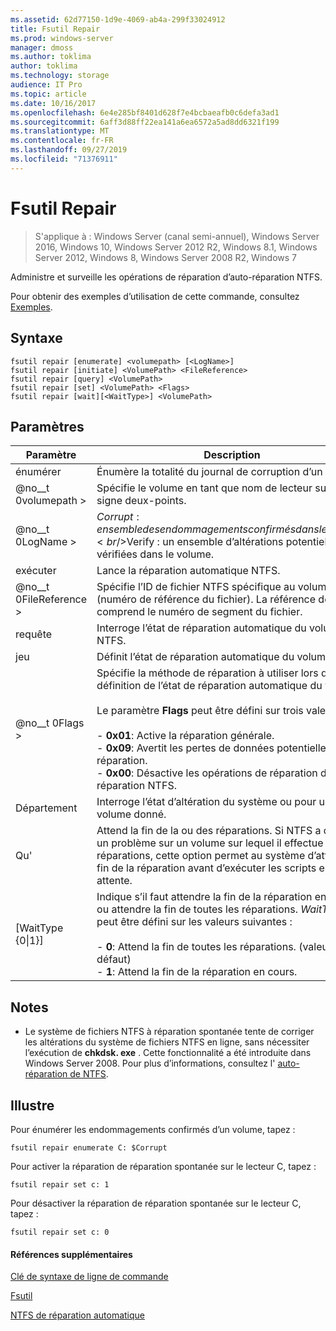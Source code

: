 ```yaml
---
ms.assetid: 62d77150-1d9e-4069-ab4a-299f33024912
title: Fsutil Repair
ms.prod: windows-server
manager: dmoss
ms.author: toklima
author: toklima
ms.technology: storage
audience: IT Pro
ms.topic: article
ms.date: 10/16/2017
ms.openlocfilehash: 6e4e285bf8401d628f7e4bcbaeafb0c6defa3ad1
ms.sourcegitcommit: 6aff3d88ff22ea141a6ea6572a5ad8dd6321f199
ms.translationtype: MT
ms.contentlocale: fr-FR
ms.lasthandoff: 09/27/2019
ms.locfileid: "71376911"
---
```

# <a name="fsutil-repair"></a>Fsutil Repair
>S'applique à : Windows Server (canal semi-annuel), Windows Server 2016, Windows 10, Windows Server 2012 R2, Windows 8.1, Windows Server 2012, Windows 8, Windows Server 2008 R2, Windows 7

Administre et surveille les opérations de réparation d’auto-réparation NTFS.

Pour obtenir des exemples d’utilisation de cette commande, consultez [Exemples](#BKMK_examples).

## <a name="syntax"></a>Syntaxe

```
fsutil repair [enumerate] <volumepath> [<LogName>]
fsutil repair [initiate] <VolumePath> <FileReference>
fsutil repair [query] <VolumePath>
fsutil repair [set] <VolumePath> <Flags>
fsutil repair [wait][<WaitType>] <VolumePath>

```

## <a name="parameters"></a>Paramètres

|Paramètre|Description|
|-------------|---------------|
|énumérer|Énumère la totalité du journal de corruption d’un volume.|
|@no__t 0volumepath >|Spécifie le volume en tant que nom de lecteur suivi d’un signe deux-points.|
|@no__t 0LogName >|$Corrupt : ensemble des endommagements confirmés dans le volume.<br />$Verify : un ensemble d’altérations potentielles non vérifiées dans le volume.|
|exécuter|Lance la réparation automatique NTFS.|
|@no__t 0FileReference >|Spécifie l’ID de fichier NTFS spécifique au volume (numéro de référence du fichier). La référence de fichier comprend le numéro de segment du fichier.|
|requête|Interroge l’état de réparation automatique du volume NTFS.|
|jeu|Définit l’état de réparation automatique du volume.|
|@no__t 0Flags >|Spécifie la méthode de réparation à utiliser lors de la définition de l’état de réparation automatique du volume.<br /><br />Le paramètre **Flags** peut être défini sur trois valeurs :<br /><br />-   **0x01**: Active la réparation générale.<br />-   **0x09**: Avertit les pertes de données potentielles sans réparation.<br />-   **0x00**: Désactive les opérations de réparation d’auto-réparation NTFS.|
|Département|Interroge l’état d’altération du système ou pour un volume donné.|
|Qu'|Attend la fin de la ou des réparations. Si NTFS a détecté un problème sur un volume sur lequel il effectue des réparations, cette option permet au système d’attendre la fin de la réparation avant d’exécuter les scripts en attente.|
|[WaitType {0&#124;1}]|Indique s’il faut attendre la fin de la réparation en cours ou attendre la fin de toutes les réparations. *WaitType* peut être défini sur les valeurs suivantes :<br /><br />-   **0**: Attend la fin de toutes les réparations. (valeur par défaut)<br />-   **1**: Attend la fin de la réparation en cours.|

## <a name="remarks"></a>Notes

-   Le système de fichiers NTFS à réparation spontanée tente de corriger les altérations du système de fichiers NTFS en ligne, sans nécessiter l’exécution de **chkdsk. exe** . Cette fonctionnalité a été introduite dans Windows Server 2008. Pour plus d’informations, consultez l' [auto-réparation de NTFS](https://go.microsoft.com/fwlink/?LinkID=165401).

## <a name="BKMK_examples"></a>Illustre

Pour énumérer les endommagements confirmés d’un volume, tapez :

```
fsutil repair enumerate C: $Corrupt 
```

Pour activer la réparation de réparation spontanée sur le lecteur C, tapez :

```
fsutil repair set c: 1
```

Pour désactiver la réparation de réparation spontanée sur le lecteur C, tapez :

```
fsutil repair set c: 0
```

#### <a name="additional-references"></a>Références supplémentaires
[Clé de syntaxe de ligne de commande](Command-Line-Syntax-Key.md)

[Fsutil](Fsutil.md)

[NTFS de réparation automatique](https://go.microsoft.com/fwlink/?LinkID=165401)


